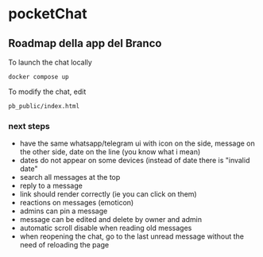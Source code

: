 # pocketChat
## Roadmap della app del Branco

To launch the chat locally

    docker compose up

To modify the chat, edit

    pb_public/index.html

### next steps
- have the same whatsapp/telegram ui with icon on the side, message on the other side, date on the line (you know  what i mean)
- dates do not appear on some devices (instead of date there is "invalid date"
- search all messages at the top
- reply to a message
- link should render correctly (ie you can click on them)
- reactions on messages (emoticon)
- admins can pin a message
- message can be edited and delete by owner and admin
- automatic scroll disable when reading old messages
- when reopening the chat, go to the last unread message without the need of reloading the page
